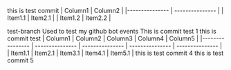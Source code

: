 this is test commit | Column1   | Column2    |
|--------------- | --------------- |
| Item1.1   | Item2.1   |
| Item1.2   | Item2.2   |


test-branch
Used to test my github bot events
This is commit test 1
this is commit test | Column1    | Column2    | Column3    | Column4    | Column5    |
|---------------- | --------------- | --------------- | --------------- | --------------- |
| Item1.1    | Item2.1    | Item3.1    | Item4.1    | Item5.1   |
this is test commit 4
this is test commit 5
